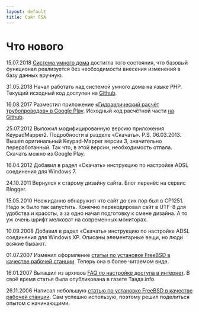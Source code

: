 ```yaml
---
layout: default
title: Сайт FSA
---
```

# Что нового

15.07.2018 [Система умного дома](https://shcc.ru/) достигла того состояния, что базовый функционал
  реализуется без необходимости внесения изменений в базу данных вручную.

31.05.2018 Начал работать над системой умного дома на языке PHP. Текущий исходный код доступен на [Github](https://github.com/fsa/shcc).

16.08.2017 Разместил приложение [&laquo;Гидравлический расчёт трубопроводов&raquo; в Google Play](https://play.google.com/store/apps/details?id=net.tavda.pipelines). Исходный код расчётной части [на Github](https://github.com/fsa/hydraulic).

25.07.2012 Выложил модифицированную версию приложения KeypadMapper2. Подробности в разделе &laquo;Скачать&raquo;. P.S. 06.03.2013. Вышел оригинальный Keypad-Mapper версии 3, значительно переработанный. Так что, в этой версии, необходимость отпала. Скачать можно из Google Play.

16.04.2012 Добавил в радел &laquo;Скачать&raquo; инструкцию по настройке ADSL соединения для Windows 7.

24.10.2011 Вернулся к старому дизайну сайта. Блог перенёс на сервис Blogger.

15.05.2010 Неожиданно обнаружил что сайт до сих пор был в CP1251. Надо ж было так запустить. Конечно перекодировал сайт в UTF-8 для удобства и красоты, а за одно начал подготовку к смене дизайна. А то уж очень шрифт мелковат на современных мониторах.

10.09.2008 Добавил в радел &laquo;Скачать&raquo; инструкцию по настройке ADSL соединения для Windows XP.
  Описаны элементарные вещи, но люди всякие бывают.

01.07.2007 Изменил оформление [статьи по установке FreeBSD в качестве рабочей станции](/FreeBSD/desktop/).  Теперь она в более читаемом виде.

16.01.2007 Вытащил из архивов [FAQ по настройке доступа в интернет](/faq-internet). В своё время статья была опубликована в газете Тавда.info.

26.11.2006 Написал небольшую [статью по установке FreeBSD в качестве рабочей станции](/FreeBSD/desktop). Сам успешно использую, поэтому решил поделиться опытом с начинающими.
